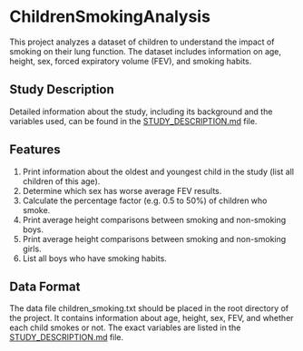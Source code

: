 # ChildrenSmokingAnalysis

This project analyzes a dataset of children to understand the impact of smoking on their lung function. The dataset includes information on age, height, sex, forced expiratory volume (FEV), and smoking habits.

## Study Description

Detailed information about the study, including its background and the variables used, can be found in the [STUDY_DESCRIPTION.md](STUDY_DESCRIPTION) file.

## Features

1. Print information about the oldest and youngest child in the study (list all children of this age).
2. Determine which sex has worse average FEV results.
3. Calculate the percentage factor (e.g. 0.5 to 50%) of children who smoke.
4. Print average height comparisons between smoking and non-smoking boys.
5. Print average height comparisons between smoking and non-smoking girls.
6. List all boys who have smoking habits.

## Data Format

The data file children_smoking.txt should be placed in the root directory of the project. It contains information about age, height, sex, FEV, and whether each child smokes or not. The exact variables are listed in the [STUDY_DESCRIPTION.md](STUDY_DESCRIPTION) file.
